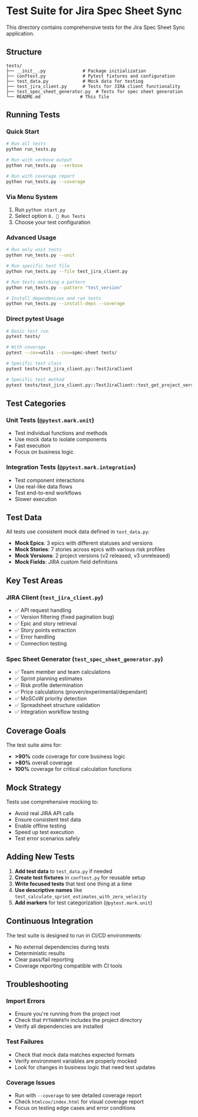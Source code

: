 # Test Suite for Jira Spec Sheet Sync

This directory contains comprehensive tests for the Jira Spec Sheet Sync application.

## Structure

```
tests/
├── __init__.py              # Package initialization
├── conftest.py              # Pytest fixtures and configuration
├── test_data.py             # Mock data for testing
├── test_jira_client.py      # Tests for JIRA client functionality
├── test_spec_sheet_generator.py  # Tests for spec sheet generation
└── README.md               # This file
```

## Running Tests

### Quick Start

```bash
# Run all tests
python run_tests.py

# Run with verbose output
python run_tests.py --verbose

# Run with coverage report
python run_tests.py --coverage
```

### Via Menu System

1. Run `python start.py`
2. Select option `8. 🧪 Run Tests`
3. Choose your test configuration

### Advanced Usage

```bash
# Run only unit tests
python run_tests.py --unit

# Run specific test file
python run_tests.py --file test_jira_client.py

# Run tests matching a pattern
python run_tests.py --pattern "test_version"

# Install dependencies and run tests
python run_tests.py --install-deps --coverage
```

### Direct pytest Usage

```bash
# Basic test run
pytest tests/

# With coverage
pytest --cov=utils --cov=spec-sheet tests/

# Specific test class
pytest tests/test_jira_client.py::TestJiraClient

# Specific test method
pytest tests/test_jira_client.py::TestJiraClient::test_get_project_versions
```

## Test Categories

### Unit Tests (`@pytest.mark.unit`)

- Test individual functions and methods
- Use mock data to isolate components
- Fast execution
- Focus on business logic

### Integration Tests (`@pytest.mark.integration`)

- Test component interactions
- Use real-like data flows
- Test end-to-end workflows
- Slower execution

## Test Data

All tests use consistent mock data defined in `test_data.py`:

- **Mock Epics**: 3 epics with different statuses and versions
- **Mock Stories**: 7 stories across epics with various risk profiles
- **Mock Versions**: 2 project versions (v2 released, v3 unreleased)
- **Mock Fields**: JIRA custom field definitions

## Key Test Areas

### JIRA Client (`test_jira_client.py`)

- ✅ API request handling
- ✅ Version filtering (fixed pagination bug)
- ✅ Epic and story retrieval
- ✅ Story points extraction
- ✅ Error handling
- ✅ Connection testing

### Spec Sheet Generator (`test_spec_sheet_generator.py`)

- ✅ Team member and team calculations
- ✅ Sprint planning estimates
- ✅ Risk profile determination
- ✅ Price calculations (proven/experimental/dependant)
- ✅ MoSCoW priority detection
- ✅ Spreadsheet structure validation
- ✅ Integration workflow testing

## Coverage Goals

The test suite aims for:

- **>90%** code coverage for core business logic
- **>80%** overall coverage
- **100%** coverage for critical calculation functions

## Mock Strategy

Tests use comprehensive mocking to:

- Avoid real JIRA API calls
- Ensure consistent test data
- Enable offline testing
- Speed up test execution
- Test error scenarios safely

## Adding New Tests

1. **Add test data** to `test_data.py` if needed
2. **Create test fixtures** in `conftest.py` for reusable setup
3. **Write focused tests** that test one thing at a time
4. **Use descriptive names** like `test_calculate_sprint_estimates_with_zero_velocity`
5. **Add markers** for test categorization (`@pytest.mark.unit`)

## Continuous Integration

The test suite is designed to run in CI/CD environments:

- No external dependencies during tests
- Deterministic results
- Clear pass/fail reporting
- Coverage reporting compatible with CI tools

## Troubleshooting

### Import Errors

- Ensure you're running from the project root
- Check that `PYTHONPATH` includes the project directory
- Verify all dependencies are installed

### Test Failures

- Check that mock data matches expected formats
- Verify environment variables are properly mocked
- Look for changes in business logic that need test updates

### Coverage Issues

- Run with `--coverage` to see detailed coverage report
- Check `htmlcov/index.html` for visual coverage report
- Focus on testing edge cases and error conditions
